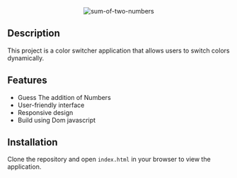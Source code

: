 <div align="center">
  <img src="https://nkb-backend-media-static-tenxiitian.s3.ap-south-1.amazonaws.com/tenxiitian_prod/programs/Tech+Programs/frontend-content/ccbp/coding-practice-questions/dynamic-webapps/addition-game-v1.gif" alt="sum-of-two-numbers" style="max-width: 300px;">
</div>

## Description

This project is a color switcher application that allows users to switch colors dynamically.

## Features

- Guess The addition of Numbers
- User-friendly interface
- Responsive design
- Build using Dom javascript

## Installation

Clone the repository and open `index.html` in your browser to view the application.
